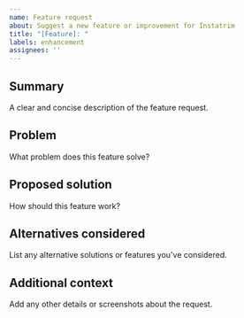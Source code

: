 ```yaml
---
name: Feature request
about: Suggest a new feature or improvement for Instatrim
title: "[Feature]: "
labels: enhancement
assignees: ''
---
```

## Summary
A clear and concise description of the feature request.

## Problem
What problem does this feature solve?

## Proposed solution
How should this feature work?

## Alternatives considered
List any alternative solutions or features you've considered.

## Additional context
Add any other details or screenshots about the request.
